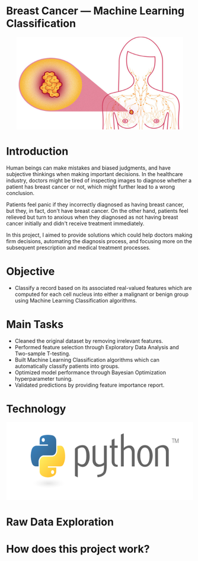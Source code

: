 # Breast Cancer — Machine Learning Classification

<p align="middle">
  <img height="250" width="450" src="https://github.com/tsenhungwu/Breast_Cancer/blob/master/Images/Breast_Cancer.jpeg"/>


# Introduction
Human beings can make mistakes and biased judgments, and have subjective thinkings when making important decisions. In the healthcare industry, doctors might be tired of inspecting images to diagnose whether a patient has breast cancer or not, which might further lead to a wrong conclusion. 

Patients feel panic if they incorrectly diagnosed as having breast cancer, but they, in fact, don't have breast cancer. 
On the other hand, patients feel relieved but turn to anxious when they diagnosed as not having breast cancer initially and didn't receive treatment immediately.

In this project, I aimed to provide solutions which could help doctors making firm decisions, automating the diagnosis process, and focusing more on the subsequent prescription and medical treatment processes.

# Objective
- Classify a record based on its associated real-valued features which are computed for each cell nucleus into either a malignant or benign group using Machine Learning Classification algorithms.

# Main Tasks 
- Cleaned the original dataset by removing irrelevant features.
- Performed feature selection through Exploratory Data Analysis and Two-sample T-testing.
- Built Machine Learning Classification algorithms which can automatically classify patients into groups.
- Optimized model performance through Bayesian Optimization hyperparameter tuning.
- Validated predictions by providing feature importance report.

# Technology
<p align="middle">
  <img height="210" width="510" src="https://github.com/tsenhungwu/Breast_Cancer/blob/master/Images/Python.png"/>
</p>

# Raw Data Exploration

# How does this project work?
